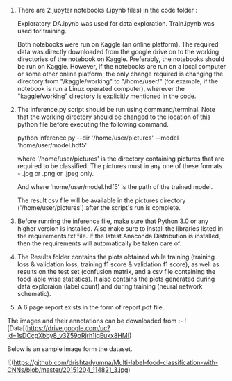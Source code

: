 1. There are 2 jupyter notebooks (.ipynb files) in the code folder :

	Exploratory_DA.ipynb was used for data exploration.
   	Train.ipynb was used for training.
   
   Both notebooks were run on Kaggle (an online platform). The required data was directly downloaded from the google drive on to the
   working directories of the notebook on Kaggle. Preferably, the notebooks should be run on Kaggle. However, if the notebooks are run
   on a local computer or some other online platform, the only change required is changing the directory from "/kaggle/working" to 
   "/home/user/" (for example, if the notebook is run a Linux operated computer), wherever the "kaggle/working" directory is explicitly 
   mentioned in the code.
   

2. The inference.py script should be run using command/terminal. Note that the working directory should be changed to the location of this
   python file before executing the following command.

	python inference.py --dir '/home/user/pictures' --model 'home/user/model.hdf5'

   where '/home/user/pictures' is the directory containing pictures that are required to be classified. The pictures must in any one of these
   formats - .jpg or .png or .jpeg only.
   
   And where 'home/user/model.hdf5' is the path of the trained model.

   The result csv file will be available in the pictures directory ('/home/user/pictures') after the script's run is complete.

3. Before running the inference file, make sure that Python 3.0 or any higher version is installed. Also make sure to install the libraries
   listed in the requirements.txt file. If the latest Anaconda Distribution is installed, then the requirements will automatically be taken 
   care of.

4. The Results folder contains the plots obtained while training (training loss & validation loss, training f1 score & validation f1 score), 	as well as results on the test set (confusion matrix, and a csv file containing the food lable wise statistics). It also contains the
   plots generated during data exploraion (label count) and during training (neural network schematic).  

5. A 6 page report exists in the form of report.pdf file.

The images and their annotations can be downloaded from :- ![Data[(https://drive.google.com/uc?id=1sDCcgXbby8_v3Z59oRjrh1igEukx8HMI)

Below is an sample image form the dataset.

![(https://github.com/drishtadyumna/Multi-label-food-classification-with-CNNs/blob/master/20151204_114821_3.jpg)

	
